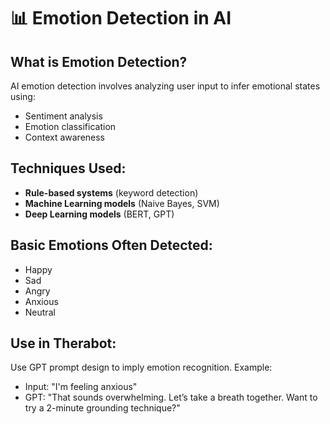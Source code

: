 # 📊 Emotion Detection in AI

## What is Emotion Detection?
AI emotion detection involves analyzing user input to infer emotional states using:
- Sentiment analysis
- Emotion classification
- Context awareness

## Techniques Used:
- **Rule-based systems** (keyword detection)
- **Machine Learning models** (Naive Bayes, SVM)
- **Deep Learning models** (BERT, GPT)

## Basic Emotions Often Detected:
- Happy
- Sad
- Angry
- Anxious
- Neutral

## Use in Therabot:
Use GPT prompt design to imply emotion recognition.
Example:
- Input: "I'm feeling anxious"
- GPT: "That sounds overwhelming. Let’s take a breath together. Want to try a 2-minute grounding technique?"

